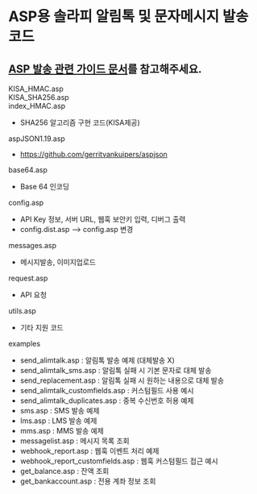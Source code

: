# ASP용 솔라피 알림톡 및 문자메시지 발송 코드

## [ASP 발송 관련 가이드 문서](https://developers.solapi.com/tutorial/2023/03/07/send-sms-and-process-report-using-classic-asp)를 참고해주세요.


KISA_HMAC.asp  
KISA_SHA256.asp  
index_HMAC.asp  
- SHA256 알고리즘 구현 코드(KISA제공)

aspJSON1.19.asp
- https://github.com/gerritvankuipers/aspjson

base64.asp
- Base 64 인코딩

config.asp
- API Key 정보, 서버 URL, 웹훅 보안키 입력, 디버그 출력
- config.dist.asp --> config.asp 변경

messages.asp
- 메시지발송, 이미지업로드

request.asp
- API 요청

utils.asp
- 기타 지원 코드

examples
- send_alimtalk.asp : 알림톡 발송 예제 (대체발송 X)
- send_alimtalk_sms.asp : 알림톡 실패 시 기본 문자로 대체 발송
- send_replacement.asp : 알림톡 실패 시 원하는 내용으로 대체 발송
- send_alimtalk_customfields.asp : 커스텀필드 사용 예시
- send_alimtalk_duplicates.asp : 중복 수신번호 허용 예제
- sms.asp : SMS 발송 예제
- lms.asp : LMS 발송 예제
- mms.asp : MMS 발송 예제
- messagelist.asp : 메시지 목록 조회
- webhook_report.asp : 웹훅 이벤트 처리 예제
- webhook_report_customfields.asp : 웹훅 커스텀필드 접근 예시
- get_balance.asp : 잔액 조회
- get_bankaccount.asp : 전용 계좌 정보 조회
